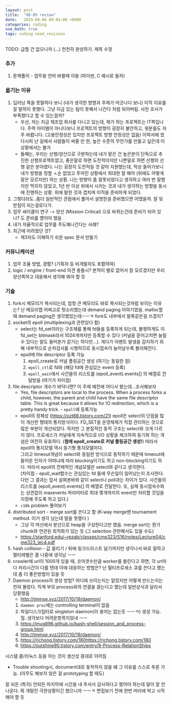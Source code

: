 ```yaml
---
layout: post
title:  "08-05 review"
date:   2019-08-06 09:04:00 +0900
categories: coding
use_math: true
tags: coding need_revision
---
```


TODO: 급할 건 없으니까 (...) 천천히 완성하기. 제목 수정

### 추가
1. 문제풀이 - 업무용 언어 바뀔때 이용 (파이썬, C 예시로 들자)


### 옮기는 이유
1. 딥러닝 쪽을 못말하다 보니 (내가 생각한 뱡향과 주제가 어긋나다 보니) 이직 이유를 잘 말하지 못했다. 그냥 지금 있는 팀이 못해서 나간다 처럼 되어버림. 사전 조사가 부족했다고 할 수 있는걸까?
   - 우선, 저는 지금 제조업 회사를 다니고 있는데, 제가 하는 프로젝트는 IT쪽입니다. 주력 아이템이 아니다보니 프로젝트의 방향이 굉장히 불안하고, 윗분들도 자주 바뀝니다. (고용안정성은 있지만 프로젝트 방향 안정성은 없음) 이력서에 썼다시피 난 길에서 사람들이 써줄 만 한, 높은 수준의 무언가를 만들고 싶은데 이 상황에서는 불가
   - 둘째는, 우리는 선행/양산으로 구분하는데 내가 맡은 건 높은분이 단독으로 추진한 선행프로젝트였고, 좋은말로 하면 도전적이지만 나쁜말로 하면 선행의 선행 같은 분야였다. 나는 굉장히 도전적일 것 같아 지원했는데, 막상 들어가보니 내가 방향을 정할 ㅅ순 없었고 주어진 상황에서 최대한 잘 해야 (위에도 어떻게 잘은 모르지만) 하는 상황. 나는 방향이 좀 잘못되었다고 생각하고 여러 번 말했지만 먹히지 않았고, 1년 반 이상 위에서 시키는 것과 내가 생각하는 방향을 동시에 진행하는 상황. 위에 말한 것과 겹치며 이직을 준비하게 되었다.
2. 그렇더라도..좀더 일반적인 관점에서 풀어서 설명한걸 준비했으면 어땠을까. 잘 뒷받침이 되는걸로다가.
3. 업무 싸이클이 연구 -> 양산 (Mission Critical) 으로 바뀌는건데 준비가 되어 있나? 도 준비를 헀어야 했음
4. 내가 자율적으로 업무를 주도해나간다는 사례?
5. 최근에 어려웠던 것?
    - 제3자도 이해하기 쉬운 spec 문서 만들기

### 커뮤니케이션
1. 업무 조율 방법, 경험? (기획자 등 비개발자도 포함하여)
2. logic / engine / front-end 의견 충돌시? 본적이 별로 없어서 잘 모르겠지만 우리 양산쪽하고 대응해서 생각해 봐야 할 듯

### 기술
1. fork시 메모리가 복사되는데, 엄청 큰 메모리도 바로 복사되는것처럼 보이는 이유는? 난 메모리맵 어쩌고로 헛소리했는데 demand paging 이야기였음. malloc할때 demand paging은 생각했었는데ㅡㅡㅋ fork도 내부에서 말록같은걸 쓰겠지?
1. socket의 epoll (multiplexing과 관련있다 함)
    - select는 fd_set이라는 구조체를 통해 fd들을 등록하게 되는데, 불행하게도 이 fd_set는 bitmask라서 1024개까지만 등록할 수 있다 (커널을 뜯어고치면 늘릴 수 있다는 말도 들어본거 같기는 하다만...). 게다가 이벤트 발생을 감지하기 위해 내부적으로 순차검사를 시행하므로 동시접속이 늘어날수록 불리해진다.
    - epoll에 file descriptor 등록 가능
        1. epoll_create로 커널 폴링공간 생성 (여기는 동일한 점)
        2.  `epoll_ctl`로 fd와 (해당 fd에 관심있는 event 등록) 
        3.  `epoll_wait`에서 사건들의 리스트를 (epoll_event).events[] 의 배열로 전달받음 (여기가 차이점)
2. file descriptor 개수가 바닥나면? 이 주제 예전에 어디서 봤는데...조사해보자
    - Yes, file descriptors are local to the process. When a process forks a child, however, the parent and child have the same file descriptor table. This is great because it allows for IO redirection, which is a pretty handy trick. - `epoll`에 등록가능
    - epoll의 정체성  (<a href="https://ozt88.tistory.com/21" target="_blank">https://ozt88.tistory.com/21</a>)
    epoll은 select의 단점을 많이 개선한 형태의 통지방식이다. FD_SET을 운영체제가 직접 관리하는 것으로 많은 부분이 개선되었다. 하지만 그 본질적인 동작 구조는 select와 크게 다르지 않다. 프로세스가 커널에게 지속적으로 I/O 상황을 체크하여 동기화 하는 개념은 여전히 유효하다. (__첨에 epoll_create로 커널 폴링공간 생성!__) 따라서 epoll의 통지모델 역시 동기형 통지모델이다.  
    그리고 timeout개념이 select와 동일한 방식으로 동작하기 때문에 timeout에 들어온 인자가 어떠냐에 따라 blocking이기도 하고 non-blocking이기도 하다. 따라서 epoll의 전체적인 개념모델은 select와 같다고 생각한다.  
    (차이점 - epoll_wait함수는 관심있는 fd 들에 무슨일이 일어났는지 조사한다. 다만 그 결과는 앞서 살펴본바와 같이 select나 poll과는 차이가 있다. 사건들의 리스트를 (epoll_event).events[] 의 배열로 전달한다. 또, 실제 동시접속수와는 상관없이 maxevents 파라미터로 최대 몇개까지의 event만 처리할 것임을 지정해 주도록 하고 있다.)
    - `c10k` problem 풀어보기
3. distributed sort - merge sort를 쓴다고 함 (K-way merge땐 tournament method. 이거 생각 났는데 말을 못했다 )
    - 그냥 각 머신에서 분산으로 heap을 구성한다고만 했음. merge sort는 뭔가 chunk와 연관된 최적화가 있는 듯 (그 selection 관련해서도 있을 수도)
    - <a href="https://stanford.edu/~rezab/classes/cme323/S16/notes/Lecture04/cme323_lec4.pdf" target="_blank">https://stanford.edu/~rezab/classes/cme323/S16/notes/Lecture04/cme323_lec4.pdf</a>
4. hash collision - 값 올리기 / 뒤에 링크드리스트 달기까지만 생각나서 바로 말하고 멀티레벨은 좀 나중에 생각남 ㅡㅡ
5. crawler에 url이 1000개 있을 때, 코어갯수만큼 worker를 돌린다고 하면, 각 url마다 처리시간이 다를 텐데 이에 대응하는 방법은? 난 멀티프로세스 큐를 쓴다고 했는데 좀 더 좋은방법이 있을 듯
6. Daemon process의 생성 방법? 어디에 쓰이는지는 알았지만 어떻게 만드는지는 전혀 몰랐다. 직계 부모 process와의 연결을 끊는다고 했는데 일반상식과 달라서 당황했음
    - <a href="http://tmmse.xyz/2017/10/19/daemon/" target="_blank">http://tmmse.xyz/2017/10/19/daemon/</a>
    1. `daemon proc`에는 controlling terminal이 없음
    2. 파일디스크립터로 singleton daemon(이 용어는 없는듯 ㅡㅡㅋ) 생성 가능. 
    헐..생각보다 어려운항목이었네 ㅡㅡ
    1. <a href="https://mug896.github.io/bash-shell/session_and_process-group.html" target="_blank">https://mug896.github.io/bash-shell/session_and_process-group.html</a>
    2. <a href="hhttp://tmmse.xyz/2017/10/19/daemon/" target="_blank">http://tmmse.xyz/2017/10/19/daemon/</a>
    3. <a href="https://richong.tistory.com/180" target="_blank">https://richong.tistory.com/180</a>https://richong.tistory.com/180
    4. <a href="https://outshine90.tistory.com/entry/9-Process-RelationShips" target="_blank">https://outshine90.tistory.com/entry/9-Process-RelationShips</a>


시스템 콜/리눅스 등을 아는 것이 생산성 증대로 이어짐  
- Trouble shooting시, document대로 동작하지 않을 떄 그 이유를 스스로 추론 가능. (아무도 해보지 않은 걸 prototyping 할 때도)

잘 되든 (특히) 안되든 마지막에 시간을 내 주셔서 감사하다고 했어야 하는데 말이 잘 안 나온다. 뭐 개털린 극한상황이긴 했으니까 ㅡㅡㅋ 면접보기 전에 한번 머리에 박고 시작해야 할 듯